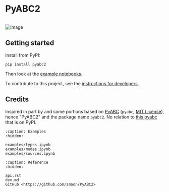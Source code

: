 # PyABC2

```{module} pyabc2

```

![image](https://user-images.githubusercontent.com/15079414/195207144-83df651a-6fe9-44b1-b7bc-e4aced14a2aa.png)

## Getting started

Install from PyPI:
```
pip install pyabc2
```
Then look at the [example notebooks](examples/types.ipynb).

To contribute to this project, see the [instructions for developers](dev.md).

## Credits

Inspired in part by and some portions based on [PyABC](https://github.com/campagnola/pyabc) (`pyabc`; [MIT License](https://github.com/campagnola/pyabc/blob/master/LICENSE.txt)), hence "PyABC2" and the package name `pyabc2`. No relation to [this pyabc](https://github.com/icb-dcm/pyabc) that is on PyPI.

```{toctree}
:caption: Examples
:hidden:

examples/types.ipynb
examples/modes.ipynb
examples/sources.ipynb
```

```{toctree}
:caption: Reference
:hidden:

api.rst
dev.md
GitHub <https://github.com/zmoon/PyABC2>
```
